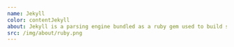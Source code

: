 ```yaml
---
name: Jekyll
color: contentJekyll
about: Jekyll is a parsing engine bundled as a ruby gem used to build static websites from dynamic components such as templates, partials, liquid code, markdown, etc. Jekyll is known as "a simple, blog aware, static site generator".
src: /img/about/ruby.png
---
```

